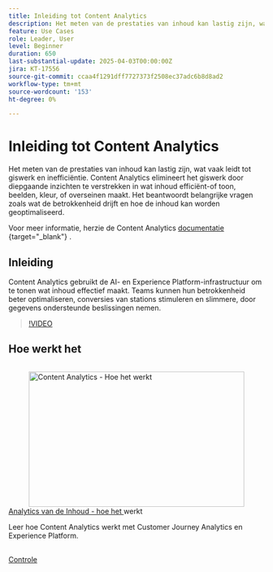```yaml
---
title: Inleiding tot Content Analytics
description: Het meten van de prestaties van inhoud kan lastig zijn, wat vaak leidt tot giswerk en inefficiëntie. Content Analytics elimineert het giswerk door diepgaande inzichten in te brengen wat inhoud efficiënt maakt.
feature: Use Cases
role: Leader, User
level: Beginner
duration: 650
last-substantial-update: 2025-04-03T00:00:00Z
jira: KT-17556
source-git-commit: ccaa4f1291dff7727373f2508ec37adc6b8d8ad2
workflow-type: tm+mt
source-wordcount: '153'
ht-degree: 0%

---
```


# Inleiding tot Content Analytics

Het meten van de prestaties van inhoud kan lastig zijn, wat vaak leidt tot giswerk en inefficiëntie. Content Analytics elimineert het giswerk door diepgaande inzichten te verstrekken in wat inhoud efficiënt-of toon, beelden, kleur, of overseinen maakt. Het beantwoordt belangrijke vragen zoals wat de betrokkenheid drijft en hoe de inhoud kan worden geoptimaliseerd.

Voor meer informatie, herzie de Content Analytics [ documentatie ](https://experienceleague.adobe.com/nl/docs/analytics-platform/using/content-analytics/content-analytics){target="_blank"} .

## Inleiding

Content Analytics gebruikt de AI- en Experience Platform-infrastructuur om te tonen wat inhoud effectief maakt. Teams kunnen hun betrokkenheid beter optimaliseren, conversies van stations stimuleren en slimmere, door gegevens ondersteunde beslissingen nemen.

>[!VIDEO](https://video.tv.adobe.com/v/3457310/?learn=on&enablevpops)


## Hoe werkt het

<!-- CARDS
{cta=Watch}
* how-it-works.md
-->
<!-- START CARDS HTML - DO NOT MODIFY BY HAND -->
<div class="columns">
    <div class="column is-half-tablet is-half-desktop is-one-third-widescreen" aria-label="Content Analytics - How it works">
        <div class="card" style="height: 100%; display: flex; flex-direction: column; height: 100%;">
            <div class="card-image">
                <figure class="image x-is-16by9">
                    <a href="how-it-works.md" title="Machtigingen instellen voor Real-Time CDP Collaboration" target="_blank" rel="referrer">
                        <img class="is-bordered-r-small" src="https://video.tv.adobe.com/v/3457423/?format=jpeg&nocache=1742338375674" alt="Content Analytics - Hoe het werkt"
                             style="width: 100%; aspect-ratio: 16 / 9; object-fit: cover; overflow: hidden; display: block; margin: auto;">
                    </a>
                </figure>
            </div>
            <div class="card-content is-padded-small" style="display: flex; flex-direction: column; flex-grow: 1; justify-content: space-between;">
                <div class="top-card-content">
                    <p class="headline is-size-6 has-text-weight-bold">
                        <a href="how-it-works.md" target="_blank" rel="referrer" title="Content Analytics - Hoe het werkt"> Analytics van de Inhoud - hoe het </a> werkt
                    </p>
                    <p class="is-size-6">Leer hoe Content Analytics werkt met Customer Journey Analytics en Experience Platform.</p>
                </div>
                <a href="how-it-works.md" target="_blank" rel="referrer" class="spectrum-Button spectrum-Button--outline spectrum-Button--primary spectrum-Button--sizeM" style="align-self: flex-start; margin-top: 1rem;">
                    <span class="spectrum-Button-label has-no-wrap has-text-weight-bold"> Controle </span>
                </a>
            </div>
        </div>
    </div>
</div>
<!-- END CARDS HTML - DO NOT MODIFY BY HAND -->
